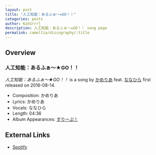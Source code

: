 ```yaml
---
layout: post
title: "人工知能：あるふぁ～★GO！！"
categories: posts
author: KatGrrrl
description: 人工知能：あるふぁ～★GO！！ song page
permalink: camellia/discography/:title
---
```


## Overview

### 人工知能：あるふぁ～★GO！！

*人工知能：あるふぁ～★GO！！* is a song by [かめりあ](/camellia) feat. [ななひら](#) first released on 2016-08-14.

* Composition: かめりあ
* Lyrics: かめりあ
* Vocals: ななひら
* Length: 04:36
* Album Appearances: [すりーぷ！](/camellia/albums/Sleep)

## External Links

* [Spotify](https://open.spotify.com/track/40XYyZ4DKDVX04TCxX78Hx?si=6d791004dfcc4d92)
